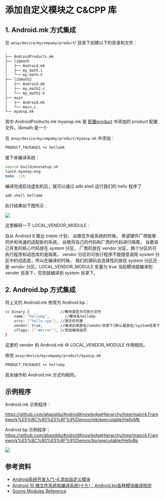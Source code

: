 # 添加自定义模块之 C&CPP 库

## 1. Android.mk 方式集成

在 `aosp/device/mycompamy/product`/ 目录下创建以下的目录和文件：

```bash
.
├── AndroidProducts.mk
├── libmath
│   ├── Android.mk
│   ├── my_math.c
│   └── my_math.h
├── libmath2
│   ├── Android.mk
│   ├── my_math2.c
│   └── my_math2.h
├── main
│   ├── Android.mk
│   └── main.c
└── myaosp.mk
```

其中 AndroidProducts.mk myaosp.mk 是 [配置product](https://github.com/ahaoddu/AndroidKnowledgeHierarchy/blob/main/4.Framework%E5%BC%80%E5%8F%91/%E9%85%8D%E7%BD%AEProduct.md) 中添加的 product 配置文件。libmath 是一个





在 `aosp/device/mycompamy/product/myaosp.mk` 中添加：

```bash
PRODUCT_PACKAGES += hellomk
```

接下来编译系统：

```bash
source build/envsetup.sh
lunch myaosp-eng
make -j16
```

编译完成启动虚拟机后，就可以通过 adb shell 运行我们的 hello 程序了

```bash
adb shell hellomk
```

执行结果如下图所示：

![](https://gitee.com/stingerzou/pic-bed/raw/master/img/20221012101831.png)

这里解释一下 LOCAL_VENDOR_MODULE：

自从 Android 8 推出 treble 计划， 谷歌在升级系统的时候， 希望硬件厂商能够同步和快速的适配新的系统， 谷歌将自己的代码和厂商的代码进行隔离， 谷歌自己开发的核心代码放在 system 分区， 厂商的放在 vendor 分区，两个分区的可执行程序和动态库的是隔离， vendor 分区的可执行程序不能随意调用 system 分区中的动态库，所以在编译的时候， 我们的源码会选择性的放在 system 分区还是 vendor 分区。LOCAL_VENDOR_MODULE 变量为 true 当前模块就编译到 vender 目录下，否则就编译到 system 目录下。

## 2. Android.bp 方式集成

将上文的 Android.mk 修改为 Android.bp：

```bash
cc_binary {              //模块类型为可执行文件
    name: "hellobp",       //模块名hellobp
    srcs: ["hello.cpp"], //源文件列表
    vendor: true,        //编译出来放在/vendor目录下(默认是放在/system目录下)
    cflags: ["-Werror"], //添加编译选项
}
```

这里的 vender 和 Android.mk 中 LOCAL_VENDOR_MODULE 作用相同。

修改 `aosp/device/mycompamy/product/myaosp.mk`

```bash
PRODUCT_PACKAGES += hellobp
```

其余操作和 Android.mk 方式均相同。

## 示例程序


Android.mk 示例程序：

https://github.com/ahaoddu/AndroidKnowledgeHierarchy/tree/main/4.Framework%E5%BC%80%E5%8F%91/Demos/mk/executable/HelloMk


Android.bp 示例程序：https://github.com/ahaoddu/AndroidKnowledgeHierarchy/tree/main/4.Framework%E5%BC%80%E5%8F%91/Demos/bp/executable/HelloBp


![](https://gitee.com/stingerzou/pic-bed/raw/master/img/20221012114903.png)

## 参考资料

* [Android系统开发入门-4.添加自定义模块](http://qiushao.net/2019/11/22/Android%E7%B3%BB%E7%BB%9F%E5%BC%80%E5%8F%91%E5%85%A5%E9%97%A8/4-%E6%B7%BB%E5%8A%A0%E8%87%AA%E5%AE%9A%E4%B9%89%E6%A8%A1%E5%9D%97/)
* [Android 10 根文件系统和编译系统(十九)：Android.bp各种模块编译规则](https://blog.csdn.net/ldswfun/article/details/120834205?spm=1001.2014.3001.5502)
* [Soong Modules Reference](https://ci.android.com/builds/submitted/9155974/linux/latest/view/soong_build.html)

